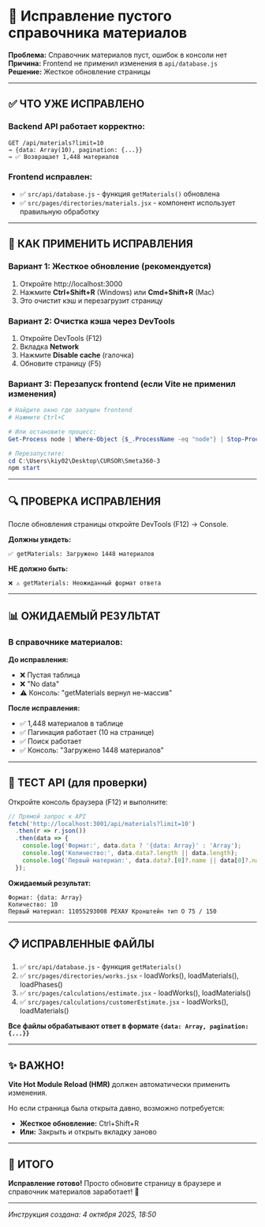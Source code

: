 # 🔧 Исправление пустого справочника материалов

**Проблема:** Справочник материалов пуст, ошибок в консоли нет  
**Причина:** Frontend не применил изменения в `api/database.js`  
**Решение:** Жесткое обновление страницы

---

## ✅ ЧТО УЖЕ ИСПРАВЛЕНО

### Backend API работает корректно:
```
GET /api/materials?limit=10
→ {data: Array(10), pagination: {...}}
→ ✅ Возвращает 1,448 материалов
```

### Frontend исправлен:
- ✅ `src/api/database.js` - функция `getMaterials()` обновлена
- ✅ `src/pages/directories/materials.jsx` - компонент использует правильную обработку

---

## 🚀 КАК ПРИМЕНИТЬ ИСПРАВЛЕНИЯ

### Вариант 1: Жесткое обновление (рекомендуется)

1. Откройте http://localhost:3000
2. Нажмите **Ctrl+Shift+R** (Windows) или **Cmd+Shift+R** (Mac)
3. Это очистит кэш и перезагрузит страницу

### Вариант 2: Очистка кэша через DevTools

1. Откройте DevTools (F12)
2. Вкладка **Network**
3. Нажмите **Disable cache** (галочка)
4. Обновите страницу (F5)

### Вариант 3: Перезапуск frontend (если Vite не применил изменения)

```powershell
# Найдите окно где запущен frontend
# Нажмите Ctrl+C

# Или остановите процесс:
Get-Process node | Where-Object {$_.ProcessName -eq "node"} | Stop-Process -Force

# Перезапустите:
cd C:\Users\kiy02\Desktop\CURSOR\Smeta360-3
npm start
```

---

## 🔍 ПРОВЕРКА ИСПРАВЛЕНИЯ

После обновления страницы откройте DevTools (F12) → Console.

**Должны увидеть:**
```
✅ getMaterials: Загружено 1448 материалов
```

**НЕ должно быть:**
```
❌ ⚠️ getMaterials: Неожиданный формат ответа
```

---

## 📊 ОЖИДАЕМЫЙ РЕЗУЛЬТАТ

### В справочнике материалов:

**До исправления:**
- ❌ Пустая таблица
- ❌ "No data"
- ⚠️ Консоль: "getMaterials вернул не-массив"

**После исправления:**
- ✅ 1,448 материалов в таблице
- ✅ Пагинация работает (10 на странице)
- ✅ Поиск работает
- ✅ Консоль: "Загружено 1448 материалов"

---

## 🧪 ТЕСТ API (для проверки)

Откройте консоль браузера (F12) и выполните:

```javascript
// Прямой запрос к API
fetch('http://localhost:3001/api/materials?limit=10')
  .then(r => r.json())
  .then(data => {
    console.log('Формат:', data.data ? '{data: Array}' : 'Array');
    console.log('Количество:', data.data?.length || data.length);
    console.log('Первый материал:', data.data?.[0]?.name || data[0]?.name);
  });
```

**Ожидаемый результат:**
```
Формат: {data: Array}
Количество: 10
Первый материал: 11055293008 РЕХАУ Кронштейн тип O 75 / 150
```

---

## 📋 ИСПРАВЛЕННЫЕ ФАЙЛЫ

1. ✅ `src/api/database.js` - функция `getMaterials()`
2. ✅ `src/pages/directories/works.jsx` - loadWorks(), loadMaterials(), loadPhases()
3. ✅ `src/pages/calculations/estimate.jsx` - loadWorks(), loadMaterials()
4. ✅ `src/pages/calculations/customerEstimate.jsx` - loadWorks(), loadMaterials()

**Все файлы обрабатывают ответ в формате `{data: Array, pagination: {...}}`**

---

## ✨ ВАЖНО!

**Vite Hot Module Reload (HMR)** должен автоматически применить изменения.

Но если страница была открыта давно, возможно потребуется:
- **Жесткое обновление:** Ctrl+Shift+R
- **Или:** Закрыть и открыть вкладку заново

---

## 🎯 ИТОГО

**Исправление готово!** Просто обновите страницу в браузере и справочник материалов заработает! 🚀

---

_Инструкция создана: 4 октября 2025, 18:50_

